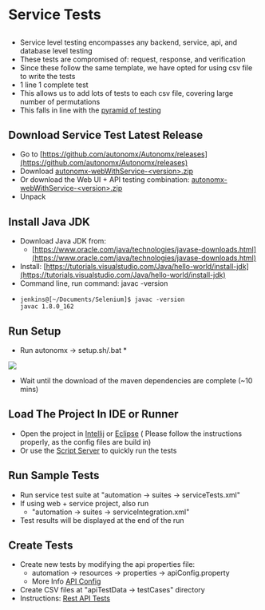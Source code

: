 # Service Tests

## 

* Service level testing encompasses any backend, service, api, and database level testing
* These tests are compromised of: request, response, and verification
* Since these follow the same template, we have opted for using csv file to write the tests
* 1 line 1 complete test 
* This allows us to add lots of tests to each csv file, covering large number of permutations
* This falls in line with the [pyramid of testing](https://app.gitbook.com/@ehsan-matean/s/autonomx/testing-tips/pyramid-of-testing)

## Download Service Test Latest Release

* Go to [https://github.com/autonomx/Autonomx/releases](https://github.com/autonomx/Autonomx/releases)
* Download [autonomx-webWithService-&lt;version&gt;.zip](https://github.com/autonomx/Autonomx/releases/download/v1.0.4/autonomx-webWithService-1.0.4.zip)
* Or download the Web UI + API testing combination: [autonomx-webWithService-&lt;version&gt;.zip](https://github.com/autonomx/Autonomx/releases/download/v1.0.4/autonomx-webWithService-1.0.4.zip)
* Unpack

## Install Java JDK

* Download Java JDK from:
  * [https://www.oracle.com/java/technologies/javase-downloads.html](https://www.oracle.com/java/technologies/javase-downloads.html)
* Install: [https://tutorials.visualstudio.com/Java/hello-world/install-jdk](https://tutorials.visualstudio.com/Java/hello-world/install-jdk)
* Command line, run command: javac -version
* ```text
  jenkins@[~/Documents/Selenium]$ javac -version
  javac 1.8.0_162
  ```

## Run Setup

* Run autonomx -&gt; setup.sh/.bat
  * 

![](../.gitbook/assets/image%20%2868%29.png)

* Wait until the download of the maven dependencies are complete \(~10 mins\)

## Load The Project In IDE or Runner

* Open the project in [Intellij](https://docs.autonomx.io/getting-started/ide/intellij) or [Eclipse](https://docs.autonomx.io/getting-started/ide/eclipse) \( Please follow the instructions properly, as the config files are build in\)
* Or use the [Script Server](https://docs.autonomx.io/script-runner-1/installation) to quickly run the tests

## Run Sample Tests

* Run service test suite at "automation -&gt; suites -&gt; serviceTests.xml"
* If using web + service project, also run 
  * "automation -&gt; suites -&gt; serviceIntegration.xml"
* Test results will be displayed at the end of the run

## Create Tests

* Create new tests by modifying the api properties file: 
  *  ⁨automation⁩ -&gt; ⁨resources⁩ -&gt; properties -&gt; apiConfig.property
  * More Info [API Config](https://docs.autonomx.io/configuration/apiconfig/api)
* Create CSV files at "apiTestData -&gt; testCases" directory
* Instructions: [Rest API Tests](https://docs.autonomx.io/service-level-testing/rest-api)

